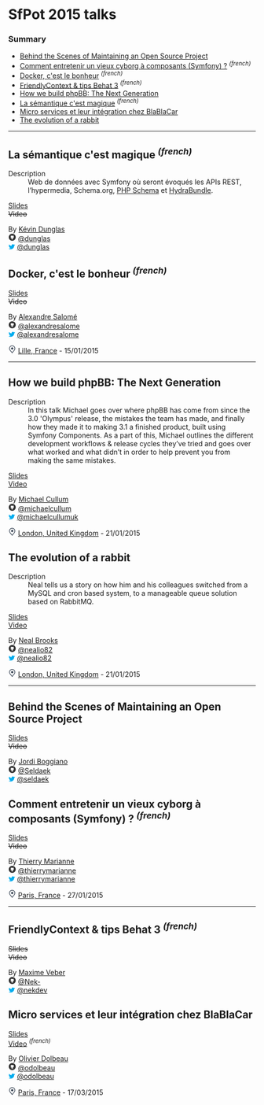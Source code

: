 # SfPot 2015 talks

### Summary

- [Behind the Scenes of Maintaining an Open Source Project](#behind-the-scenes-of-maintaining-an-open-source-project)
- [Comment entretenir un vieux cyborg à composants (Symfony) ?](#comment-entretenir-un-vieux-cyborg-à-composants-symfony--french) _<sup>(french)</sup>_
- [Docker, c'est le bonheur](#docker-cest-le-bonheur-french) _<sup>(french)</sup>_
- [FriendlyContext & tips Behat 3](#friendlycontext--tips-behat-3-french) _<sup>(french)</sup>_
- [How we build phpBB: The Next Generation](#how-we-build-phpbb-the-next-generation)
- [La sémantique c'est magique](#la-sémantique-cest-magique-french) _<sup>(french)</sup>_
- [Micro services et leur intégration chez BlaBlaCar](#micro-services-et-leur-intégration-chez-blablacar)
- [The evolution of a rabbit](#the-evolution-of-a-rabbit)

---

## La sémantique c'est magique _<sup>(french)</sup>_

<dl>
  <dt>Description</dt>
  <dd>Web de données avec Symfony où seront évoqués les APIs REST, l’hypermedia, Schema.org, <a href="http://php-schema.dunglas.com">PHP Schema</a> et <a href="https://github.com/lanthaler/HydraBundle">HydraBundle</a>.
  </dd>
</dl>

[Slides](http://les-tilleuls.coop/slides/dunglas/slides-sfPot-2015-01-15/)  
~~Video~~

By [Kévin Dunglas](https://connect.sensiolabs.com/profile/dunglas)  
![github](icon/github.png) [@dunglas](https://github.com/dunglas)  
![twitter](icon/twitter.png) [@dunglas](https://twitter.com/dunglas)

## Docker, c'est le bonheur _<sup>(french)</sup>_

[Slides](http://slideshare.net/alexandresalome/docker-cest-bonheur)  
~~Video~~

By [Alexandre Salomé](https://connect.sensiolabs.com/profile/alexandresalome)  
![github](icon/github.png) [@alexandresalome](https://github.com/alexandresalome)  
![twitter](icon/twitter.png) [@alexandresalome](https://twitter.com/alexandresalome)

![meetup](icon/location.png) [Lille, France](http://les-tilleuls.coop/save-the-date-nouveau-sfpot/) - 15/01/2015

---

## How we build phpBB: The Next Generation

<dl>
  <dt>Description</dt>
  <dd>In this talk Michael goes over where phpBB has come from since the 3.0 'Olympus' release, the mistakes the team has made, and finally how they made it to making 3.1 a finished product, built using Symfony Components. As a part of this, Michael outlines the different development workflows & release cycles they’ve tried and goes over what worked and what didn’t in order to help prevent you from making the same mistakes.
  </dd>
</dl>

[Slides](https://speakerdeck.com/michaelcullum/how-we-build-phpbb-the-next-generation)  
[Video](https://www.youtube.com/watch?v=i-542m-Ep5I)

By [Michael Cullum](https://connect.sensiolabs.com/profile/unknownbliss)  
![github](icon/github.png) [@michaelcullum](https://github.com/michaelcullum)  
![twitter](icon/twitter.png) [@michaelcullumuk](https://twitter.com/michaelcullumuk)

![meetup](icon/location.png) [London, United Kingdom](http://www.meetup.com/symfony/events/162112952/) - 21/01/2015

## The evolution of a rabbit

<dl>
  <dt>Description</dt>
  <dd>Neal tells us a story on how him and his colleagues switched from a MySQL and cron based system, to a manageable queue solution based on RabbitMQ.
  </dd>
</dl>

[Slides](https://speakerdeck.com/nealio82/the-evolution-of-a-rabbit)  
[Video](https://www.youtube.com/watch?v=iCg6t5iedEw)

By [Neal Brooks](https://connect.sensiolabs.com/profile/nealio82)  
![github](icon/github.png) [@nealio82](https://github.com/nealio82)  
![twitter](icon/twitter.png) [@nealio82](https://twitter.com/nealio82)

![meetup](icon/location.png) [London, United Kingdom](http://www.meetup.com/symfony/events/162112952/) - 21/01/2015

---

## Behind the Scenes of Maintaining an Open Source Project

[Slides](http://slides.seld.be/?file=2015-01-27+Behind+the+Scenes+of+Maintaining+an+Open+Source+Project.html)  
~~Video~~

By [Jordi Boggiano](https://connect.sensiolabs.com/profile/seldaek)  
![github](icon/github.png) [@Seldaek](https://github.com/Seldaek)  
![twitter](icon/twitter.png) [@seldaek](https://twitter.com/seldaek)

## Comment entretenir un vieux cyborg à composants (Symfony) ? _<sup>(french)</sup>_

[Slides](https://speakerdeck.com/thierrymarianne/comment-entretenir-un-vieux-cyborg-a-composants-symfony)  
~~Video~~

By [Thierry Marianne](https://connect.sensiolabs.com/profile/thierrymarianne)  
![github](icon/github.png) [@thierrymarianne](https://github.com/thierrymarianne)  
![twitter](icon/twitter.png) [@thierrymarianne](https://twitter.com/thierrymarianne)

![meetup](icon/location.png) [Paris, France](http://www.meetup.com/afsy-sfpot/events/219713499/) - 27/01/2015


---

## FriendlyContext & tips Behat 3 _<sup>(french)</sup>_

~~Slides~~  
~~Video~~

By [Maxime Veber](https://connect.sensiolabs.com/profile/nek-)  
![github](icon/github.png) [@Nek-](https://github.com/Nek-)  
![twitter](icon/twitter.png) [@nekdev](https://twitter.com/nekdev)

## Micro services et leur intégration chez BlaBlaCar

[Slides](https://speakerdeck.com/odolbeau/microservices-at-blablacar)  
[Video](https://youtu.be/WNIj5gJGasA) _<sup>(french)</sup>_

By [Olivier Dolbeau](https://connect.sensiolabs.com/profile/odolbeau)  
![github](icon/github.png) [@odolbeau](https://github.com/odolbeau)  
![twitter](icon/twitter.png) [@odolbeau](https://twitter.com/odolbeau)

![meetup](icon/location.png) [Paris, France](http://www.meetup.com/afsy-sfpot/events/221075395/) - 17/03/2015
